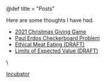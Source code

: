 @def title = "Posts"

Here are some thoughts I have had. 

- [2021 Christmas Giving Game](/posts/004_2021_xmas_giving)
- [Paul Erdos Checkerboard Problem](/posts/003_erdos_problem)
- [Ethical Meat Eating (DRAFT)](/posts/002_ethical_meat)
- [Limits of Expected Value (DRAFT)](/posts/001_expected_value_limits)


\\

[Incubator](/posts/000_todo)